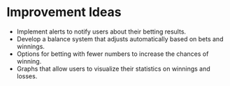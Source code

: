 # Improvement Ideas

- Implement alerts to notify users about their betting results.
- Develop a balance system that adjusts automatically based on bets and winnings.
- Options for betting with fewer numbers to increase the chances of winning.
- Graphs that allow users to visualize their statistics on winnings and losses.
